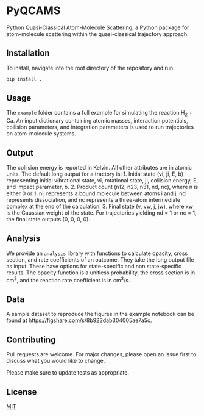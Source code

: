 # PyQCAMS
Python Quasi-Classical Atom-Molecule Scattering, a Python package for atom-molecule scattering within the quasi-classical trajectory approach. 

## Installation
To install, navigate into the root directory of the repository and run
```python
pip install . 
``` 

## Usage
<p>The <code>example</code> folder contains a full example for simulating the reaction H<sub>2</sub> + Ca. 
An input dictionary containing atomic masses, interaction potentials, collision parameters, and integration parameters is used to run trajectories on atom-molecule systems. 
</p> 

## Output
<p> The collision energy is reported in Kelvin. All other attributes are in atomic units. The default long output for a tractory is: 
1. Initial state (vi, ji, E, b) representing initial vibrational state, vi, rotational state, ji, collision energy, E, and impact parameter, b.  
2. Product count (n12, n23, n31, nd, nc), where n is either 0 or 1. nij represents a bound molecule between atoms i and j, nd represents dissociation, and nc represents a three-atom intermediate complex at the end of the calculation.
3. Final state (v, vw, j, jw), where xw is the Gaussian weight of the state. For trajectories yielding nd = 1 or nc = 1, the final state outputs (0, 0, 0, 0).


## Analysis
We provide an <code>analysis</code> library with functions to calculate opacity, cross section, and rate coefficients of an outcome. They take the long output file as input. These have options for state-specific and non state-specific results.
The opacity function is a unitless probability, the cross section is in $`\mathrm{cm^2}`$, and the reaction rate coefficient is in $`\mathrm{cm^3/s}`$. 
</p>

## Data
A sample dataset to reproduce the figures in the example notebook can be found at https://figshare.com/s/8b923dab304005ae7a5c.  

## Contributing

Pull requests are welcome. For major changes, please open an issue first
to discuss what you would like to change.

Please make sure to update tests as appropriate.

## License

[MIT](https://choosealicense.com/licenses/mit/)

